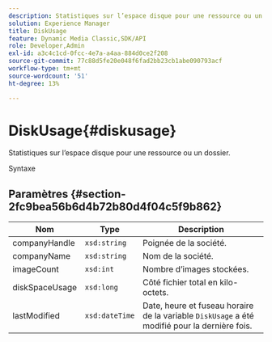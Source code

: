 ```yaml
---
description: Statistiques sur l’espace disque pour une ressource ou un dossier.
solution: Experience Manager
title: DiskUsage
feature: Dynamic Media Classic,SDK/API
role: Developer,Admin
exl-id: a3c4c1cd-0fcc-4e7a-a4aa-884d0ce2f208
source-git-commit: 77c88d5fe20e048f6fad2bb23cb1abe090793acf
workflow-type: tm+mt
source-wordcount: '51'
ht-degree: 13%

---
```


# DiskUsage{#diskusage}

Statistiques sur l’espace disque pour une ressource ou un dossier.

Syntaxe

## Paramètres {#section-2fc9bea56b6d4b72b80d4f04c5f9b862}

| Nom | Type | Description |
|---|---|---|
| companyHandle | `xsd:string` | Poignée de la société. |
| companyName | `xsd:string` | Nom de la société. |
| imageCount | `xsd:int` | Nombre d’images stockées. |
| diskSpaceUsage | `xsd:long` | Côté fichier total en kilo-octets. |
| lastModified | `xsd:dateTime` | Date, heure et fuseau horaire de la variable `DiskUsage` a été modifié pour la dernière fois. |
